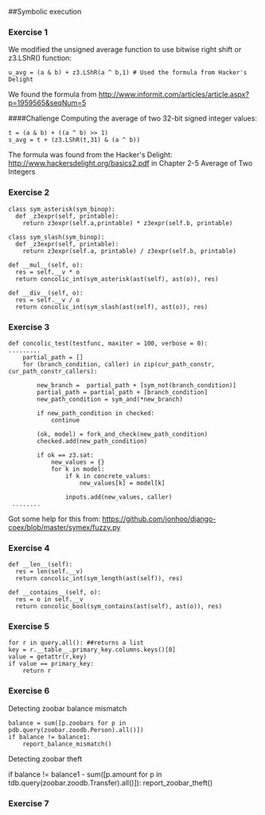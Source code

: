 ##Symbolic execution

### Exercise 1
We modified the unsigned average function to use bitwise right shift
or z3.LShR() function:

    u_avg = (a & b) + z3.LShR(a ^ b,1) # Used the formula from Hacker's Delight
    
We found the formula from http://www.informit.com/articles/article.aspx?p=1959565&seqNum=5

####Challenge
Computing the average of two 32-bit signed integer values:

    t = (a & b) + ((a ^ b) >> 1)
    s_avg = t + (z3.LShR(t,31) & (a ^ b))

The formula was found from the Hacker's Delight: http://www.hackersdelight.org/basics2.pdf in Chapter 2-5 Average of Two Integers

### Exercise 2

    class sym_asterisk(sym_binop):
      def _z3expr(self, printable):
        return z3expr(self.a,printable) * z3expr(self.b, printable)
    
    class sym_slash(sym_binop):
      def _z3expr(self, printable):
        return z3expr(self.a, printable) / z3expr(self.b, printable)
        
    def __mul__(self, o):
      res = self.__v * o
      return concolic_int(sym_asterisk(ast(self), ast(o)), res)
    
    def __div__(self, o):
      res = self.__v / o
      return concolic_int(sym_slash(ast(self), ast(o)), res)
      
### Exercise 3
    def concolic_test(testfunc, maxiter = 100, verbose = 0):
    .........
        partial_path = []
        for (branch_condition, caller) in zip(cur_path_constr, cur_path_constr_callers):
    
            new_branch =  partial_path + [sym_not(branch_condition)]
            partial_path = partial_path + [branch_condition]
            new_path_condition = sym_and(*new_branch)
    
            if new_path_condition in checked:
                continue
    
            (ok, model) = fork_and_check(new_path_condition)
            checked.add(new_path_condition)
    
            if ok == z3.sat:
                new_values = {}
                for k in model:
                    if k in concrete_values:
                        new_values[k] = model[k]
    
                    inputs.add(new_values, caller)
     ........
    
  Got some help for this from: https://github.com/jonhoo/django-coex/blob/master/symex/fuzzy.py
      
### Exercise 4

    def __len__(self):
      res = len(self.__v)
      return concolic_int(sym_length(ast(self)), res)
      
    def __contains__(self, o):
      res = o in self.__v
      return concolic_bool(sym_contains(ast(self), ast(o)), res)

### Exercise 5

    for r in query.all(): ##returns a list
    key = r.__table__.primary_key.columns.keys()[0]
    value = getattr(r,key)
    if value == primary_key:
        return r

### Exercise 6

Detecting zoobar balance mismatch

    balance = sum([p.zoobars for p in pdb.query(zoobar.zoodb.Person).all()])
    if balance != balance1:
        report_balance_mismatch()

Detecting zoobar theft

  if balance != balance1 - sum([p.amount for p in tdb.query(zoobar.zoodb.Transfer).all()]):
    report_zoobar_theft()

### Exercise 7
